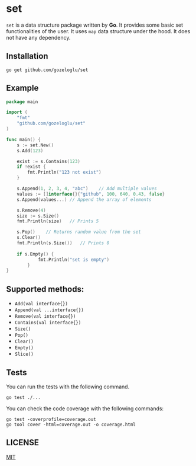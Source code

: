 # set

`set` is a data structure package written by **Go**. It provides some basic set functionalities of the user. It uses 
`map` data structure under the hood. It does not have any dependency. 

## Installation

```shell
go get github.com/gozeloglu/set
```


## Example

```go
package main

import (
    "fmt"
    "github.com/gozeloglu/set"
)

func main() {
	s := set.New()
	s.Add(123)

	exist := s.Contains(123)
	if !exist {
		fmt.Println("123 not exist")
	}

	s.Append(1, 2, 3, 4, "abc")    // Add multiple values
	values := []interface{}{"github", 100, 640, 0.43, false}
	s.Append(values...) // Append the array of elements 

	s.Remove(4)
	size := s.Size()
	fmt.Println(size)   // Prints 5

	s.Pop()    // Returns random value from the set
	s.Clear()
	fmt.Println(s.Size())   // Prints 0
	
	if s.Empty() {
            fmt.Println("set is empty")
        }   
}
```

## Supported methods:

* `Add(val interface{})`
* `Append(val ...interface{})`
* `Remove(val interface{})`
* `Contains(val interface{})`
* `Size()`
* `Pop()`
* `Clear()`
* `Empty()`
* `Slice()`

## Tests

  You can run the tests with the following command.

```shell
go test ./...
```

You can check the code coverage with the following commands:

```shell
go test -coverprofile=coverage.out
go tool cover -html=coverage.out -o coverage.html
```

## LICENSE

[MIT](https://github.com/gozeloglu/set/blob/main/LICENSE)